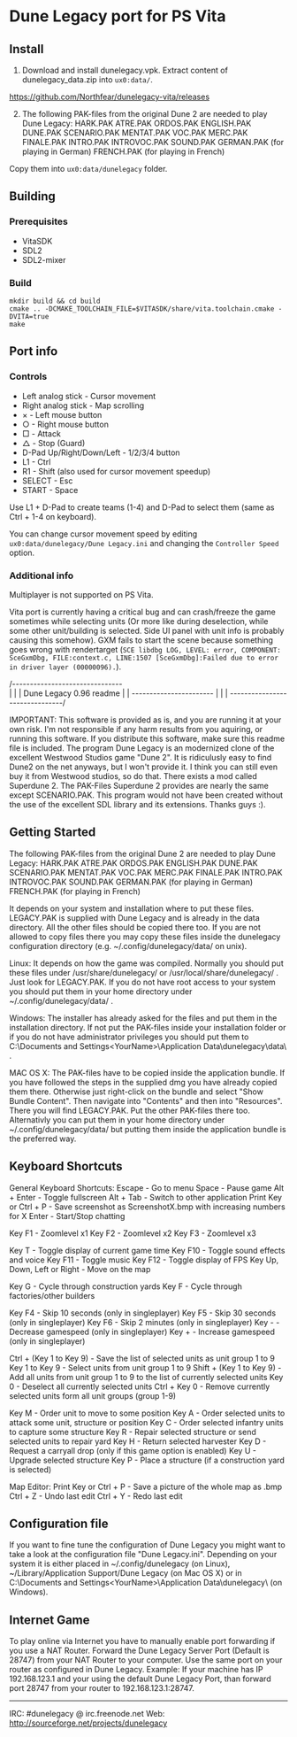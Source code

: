 # Dune Legacy port for PS Vita

## Install

1. Download and install dunelegacy.vpk. Extract content of dunelegacy_data.zip into `ux0:data/`.

https://github.com/Northfear/dunelegacy-vita/releases

2. The following PAK-files from the original Dune 2 are needed to play Dune Legacy:
HARK.PAK
ATRE.PAK
ORDOS.PAK
ENGLISH.PAK
DUNE.PAK
SCENARIO.PAK
MENTAT.PAK
VOC.PAK
MERC.PAK
FINALE.PAK
INTRO.PAK
INTROVOC.PAK
SOUND.PAK
GERMAN.PAK (for playing in German)
FRENCH.PAK (for playing in French)

Copy them into `ux0:data/dunelegacy` folder.

## Building

### Prerequisites
- VitaSDK
- SDL2
- SDL2-mixer

### Build
```
mkdir build && cd build
cmake .. -DCMAKE_TOOLCHAIN_FILE=$VITASDK/share/vita.toolchain.cmake -DVITA=true
make
```

## Port info

### Controls

- Left analog stick - Cursor movement
- Right analog stick - Map scrolling
- × - Left mouse button
- ○ - Right mouse button
- □ - Attack
- △ - Stop (Guard)
- D-Pad Up/Right/Down/Left - 1/2/3/4 button
- L1 - Ctrl
- R1 - Shift (also used for cursor movement speedup)
- SELECT - Esc
- START - Space

Use L1 + D-Pad to create teams (1-4) and D-Pad to select them (same as Ctrl + 1-4 on keyboard).

You can change cursor movement speed by editing `ux0:data/dunelegacy/Dune Legacy.ini` and changing the `Controller Speed` option.

### Additional info

Multiplayer is not supported on PS Vita.

Vita port is currently having a critical bug and can crash/freeze the game sometimes while selecting units (Or more like during deselection, while some other unit/building is selected. Side UI panel with unit info is probably causing this somehow). GXM fails to start the scene because something goes wrong with rendertarget (`SCE libdbg LOG, LEVEL: error, COMPONENT: SceGxmDbg, FILE:context.c, LINE:1507 [SceGxmDbg]:Failed due to error in driver layer (00000096).`).

/-------------------------------\
| |
| Dune Legacy 0.96 readme |
| ----------------------- |
| |
\-------------------------------/


IMPORTANT:
This software is provided as is, and you are running it at your own risk. I'm not responsible if any harm results
from you aquiring, or running this software. If you distribute this software, make sure this readme file is included.
The program Dune Legacy is an modernized clone of the excellent Westwood Studios game "Dune 2". It is ridiculusly easy to find
Dune2 on the net anyways, but I won't provide it. I think you can still even buy it from Westwood studios, so do that.
There exists a mod called Superdune 2. The PAK-Files Superdune 2 provides are nearly the same except SCENARIO.PAK.
This program would not have been created without the use of the excellent SDL library and its extensions. Thanks guys :).


Getting Started
---------------

The following PAK-files from the original Dune 2 are needed to play Dune Legacy:
HARK.PAK
ATRE.PAK
ORDOS.PAK
ENGLISH.PAK
DUNE.PAK
SCENARIO.PAK
MENTAT.PAK
VOC.PAK
MERC.PAK
FINALE.PAK
INTRO.PAK
INTROVOC.PAK
SOUND.PAK
GERMAN.PAK (for playing in German)
FRENCH.PAK (for playing in French)

It depends on your system and installation where to put these files. LEGACY.PAK is supplied with Dune Legacy and is already
in the data directory. All the other files should be copied there too. If you are not allowed to copy files there you may
copy these files inside the dunelegacy configuration directory (e.g. ~/.config/dunelegacy/data/ on unix).

Linux:
It depends on how the game was compiled. Normally you should put these files under /usr/share/dunelegacy/ or /usr/local/share/dunelegacy/ .
Just look for LEGACY.PAK. If you do not have root access to your system you should put them in your home directory under ~/.config/dunelegacy/data/ .

Windows:
The installer has already asked for the files and put them in the installation directory. If not put the PAK-files inside your installation folder or
if you do not have administrator privileges you should put them to C:\Documents and Settings\<YourName>\Application Data\dunelegacy\data\ .


MAC OS X:
The PAK-files have to be copied inside the application bundle. If you have followed the steps in the supplied dmg you have already copied them there.
Otherwise just right-click on the bundle and select "Show Bundle Content". Then navigate into "Contents" and then into "Resources". There you will
find LEGACY.PAK. Put the other PAK-files there too. Alternativly you can put them in your home directory under ~/.config/dunelegacy/data/ but putting
them inside the application bundle is the preferred way.



Keyboard Shortcuts
------------------

General Keyboard Shortcuts:
Escape - Go to menu
Space - Pause game
Alt + Enter - Toggle fullscreen
Alt + Tab - Switch to other application
Print Key or Ctrl + P - Save screenshot as ScreenshotX.bmp with increasing numbers for X
Enter - Start/Stop chatting

Key F1 - Zoomlevel x1
Key F2 - Zoomlevel x2
Key F3 - Zoomlevel x3

Key T - Toggle display of current game time
Key F10 - Toggle sound effects and voice
Key F11 - Toggle music
Key F12 - Toggle display of FPS
Key Up, Down, Left or Right - Move on the map

Key G - Cycle through construction yards
Key F - Cycle through factories/other builders

Key F4 - Skip 10 seconds (only in singleplayer)
Key F5 - Skip 30 seconds (only in singleplayer)
Key F6 - Skip 2 minutes (only in singleplayer)
Key - - Decrease gamespeed (only in singleplayer)
Key + - Increase gamespeed (only in singleplayer)

Ctrl + (Key 1 to Key 9) - Save the list of selected units as unit group 1 to 9
Key 1 to Key 9 - Select units from unit group 1 to 9
Shift + (Key 1 to Key 9) - Add all units from unit group 1 to 9 to the list of currently selected units
Key 0 - Deselect all currently selected units
Ctrl + Key 0 - Remove currently selected units form all unit groups (group 1-9)

Key M - Order unit to move to some position
Key A - Order selected units to attack some unit, structure or position
Key C - Order selected infantry units to capture some structure
Key R - Repair selected structure or send selected units to repair yard
Key H - Return selected harvester
Key D - Request a carryall drop (only if this game option is enabled)
Key U - Upgrade selected structure
Key P - Place a structure (if a construction yard is selected)

Map Editor:
Print Key or Ctrl + P - Save a picture of the whole map as <Mapname>.bmp
Ctrl + Z - Undo last edit
Ctrl + Y - Redo last edit



Configuration file
------------------

If you want to fine tune the configuration of Dune Legacy you might want to take a look at the configuration file "Dune Legacy.ini". Depending on your system it
is either placed in ~/.config/dunelegacy (on Linux), ~/Library/Application Support/Dune Legacy (on Mac OS X) or in C:\Documents and Settings\<YourName>\Application Data\dunelegacy\ (on Windows).


Internet Game
-------------

To play online via Internet you have to manually enable port forwarding if you use a NAT Router. Forward the Dune Legacy Server Port (Default is 28747) from your NAT Router to your computer. Use the same port on your router as configured in Dune Legacy.
Example: If your machine has IP 192.168.123.1 and your using the default Dune Legacy Port, than forward port 28747 from your router to 192.168.123.1:28747.


--------------------------------------------------------------
IRC: #dunelegacy @ irc.freenode.net
Web: http://sourceforge.net/projects/dunelegacy


